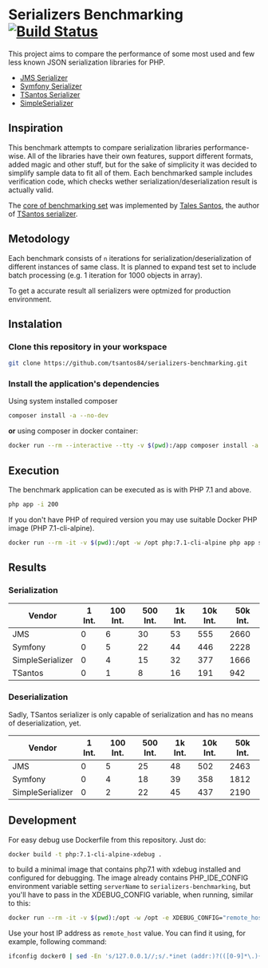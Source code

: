 # Serializers Benchmarking [![Build Status](https://travis-ci.org/tsantos84/serializers-benchmarking.svg?branch=master)](https://travis-ci.org/tsantos84/serializers-benchmarking)

This project aims to compare the performance of some most used and few less known JSON serialization libraries for PHP.

- [JMS Serializer](http://jmsyst.com/libs/serializer)
- [Symfony Serializer](https://symfony.com/doc/current/components/serializer.html)
- [TSantos Serializer](https://github.com/tsantos84/serializer)
- [SimpleSerializer](https://github.com/opensoft/simple-serializer/)

## Inspiration

This benchmark attempts to compare serialization libraries performance-wise. All of the libraries have their own features,
support different formats, added magic and other stuff, but for the sake of simplicity it was decided to simplify sample data
to fit all of them. Each benchmarked sample includes verification code, which checks wether serialization/deserialization
result is actually valid.

The [core of benchmarking set](https://github.com/tsantos84/serializers-benchmarking) was implemented by [Tales Santos](https://github.com/tsantos84), the author of
[TSantos serializer](https://github.com/tsantos84/serializer).

## Metodology

Each benchmark consists of `n` iterations for serialization/deserialization of different instances of same class.
It is planned to expand test set to include batch processing (e.g. 1 iteration for 1000 objects in array).

To get a accurate result all serializers were optmized for production environment.

## Instalation

### Clone this repository in your workspace

```bash
git clone https://github.com/tsantos84/serializers-benchmarking.git
```

### Install the application's dependencies

Using system installed composer

```bash
composer install -a --no-dev
```

**or** using composer in docker container:

```bash
docker run --rm --interactive --tty -v $(pwd):/app composer install -a --no-dev
```

## Execution

The benchmark application can be executed as is with PHP 7.1 and above.

```bash
php app -i 200
```

If you don't have PHP of required version you may use suitable Docker PHP image (PHP 7.1-cli-alpine).

```bash
docker run --rm -it -v $(pwd):/opt -w /opt php:7.1-cli-alpine php app serialize -i 100
```

## Results
### Serialization

| Vendor            | 1 Int. | 100 Int. | 500 Int. | 1k Int. | 10k Int. | 50k Int. |
|-------------------|--------|----------|----------|---------|----------|----------|
| JMS               | 0      | 6        | 30       | 53      | 555      | 2660     |
| Symfony           | 0      | 5        | 22       | 44      | 446      | 2228     |
| SimpleSerializer  | 0      | 4        | 15       | 32      | 377      | 1666     |
| TSantos           | 0      | 1        | 8        | 16      | 191      | 942      |

### Deserialization
Sadly, TSantos serializer is only capable of serialization and has no means of deserialization, yet.

| Vendor            | 1 Int. | 100 Int. | 500 Int. | 1k Int. | 10k Int. | 50k Int. |
|-------------------|--------|----------|----------|---------|----------|----------|
| JMS               | 0      | 5        | 25       | 48      | 502      | 2463     |
| Symfony           | 0      | 4        | 18       | 39      | 358      | 1812     |
| SimpleSerializer  | 0      | 2        | 22       | 45      | 437      | 2190     |

## Development

For easy debug use Dockerfile from this repository. Just do:

```bash
docker build -t php:7.1-cli-alpine-xdebug .
```

to build a minimal image that contains php7.1 with xdebug installed and configured for debugging.
The image already contains PHP_IDE_CONFIG environment variable setting `serverName` to `serializers-benchmarking`,
but you'll have to pass in the XDEBUG_CONFIG variable, when running, similar to this:

```bash
docker run --rm -it -v $(pwd):/opt -w /opt -e XDEBUG_CONFIG="remote_host=172.17.0.1" php:7.1-cli-alpine-xdebug php app.php 1
```

Use your host IP address as `remote_host` value. You can find it using, for example, following command:

```bash
ifconfig docker0 | sed -En 's/127.0.0.1//;s/.*inet (addr:)?(([0-9]*\.){3}[0-9]*).*/\2/p'
```
